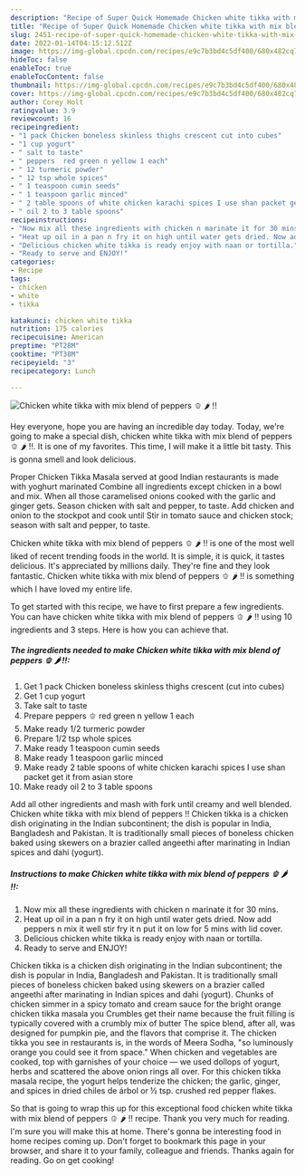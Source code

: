 ```yaml
---
description: "Recipe of Super Quick Homemade Chicken white tikka with mix blend of peppers 🫑 🌶 !!"
title: "Recipe of Super Quick Homemade Chicken white tikka with mix blend of peppers 🫑 🌶 !!"
slug: 2451-recipe-of-super-quick-homemade-chicken-white-tikka-with-mix-blend-of-peppers
date: 2022-01-14T04:15:12.512Z
image: https://img-global.cpcdn.com/recipes/e9c7b3bd4c5df400/680x482cq70/chicken-white-tikka-with-mix-blend-of-peppers-recipe-main-photo.jpg
hideToc: false
enableToc: true
enableTocContent: false
thumbnail: https://img-global.cpcdn.com/recipes/e9c7b3bd4c5df400/680x482cq70/chicken-white-tikka-with-mix-blend-of-peppers-recipe-main-photo.jpg
cover: https://img-global.cpcdn.com/recipes/e9c7b3bd4c5df400/680x482cq70/chicken-white-tikka-with-mix-blend-of-peppers-recipe-main-photo.jpg
author: Corey Holt
ratingvalue: 3.9
reviewcount: 16
recipeingredient:
- "1 pack Chicken boneless skinless thighs crescent cut into cubes"
- "1 cup yogurt"
- " salt to taste"
- " peppers  red green n yellow 1 each"
- " 12 turmeric powder"
- " 12 tsp whole spices"
- " 1 teaspoon cumin seeds"
- " 1 teaspoon garlic minced"
- " 2 table spoons of white chicken karachi spices I use shan packet get it from asian store"
- " oil 2 to 3 table spoons"
recipeinstructions:
- "Now mix all these ingredients with chicken n marinate it for 30 mins."
- "Heat up oil in a pan n fry it on high until water gets dried. Now add peppers n mix it well stir fry it n put it on low for 5 mins with lid cover."
- "Delicious chicken white tikka is ready enjoy with naan or tortilla."
- "Ready to serve and ENJOY!"
categories:
- Recipe
tags:
- chicken
- white
- tikka

katakunci: chicken white tikka 
nutrition: 175 calories
recipecuisine: American
preptime: "PT28M"
cooktime: "PT38M"
recipeyield: "3"
recipecategory: Lunch

---
```



![Chicken white tikka with mix blend of peppers 🫑 🌶 !!](https://img-global.cpcdn.com/recipes/e9c7b3bd4c5df400/680x482cq70/chicken-white-tikka-with-mix-blend-of-peppers-recipe-main-photo.jpg)

Hey everyone, hope you are having an incredible day today. Today, we're going to make a special dish, chicken white tikka with mix blend of peppers 🫑 🌶 !!. It is one of my favorites. This time, I will make it a little bit tasty. This is gonna smell and look delicious.

Proper Chicken Tikka Masala served at good Indian restaurants is made with yoghurt marinated Combine all ingredients except chicken in a bowl and mix. When all those caramelised onions cooked with the garlic and ginger gets. Season chicken with salt and pepper, to taste. Add chicken and onion to the stockpot and cook until Stir in tomato sauce and chicken stock; season with salt and pepper, to taste.

Chicken white tikka with mix blend of peppers 🫑 🌶 !! is one of the most well liked of recent trending foods in the world. It is simple, it is quick, it tastes delicious. It's appreciated by millions daily. They're fine and they look fantastic. Chicken white tikka with mix blend of peppers 🫑 🌶 !! is something which I have loved my entire life.


To get started with this recipe, we have to first prepare a few ingredients. You can have chicken white tikka with mix blend of peppers 🫑 🌶 !! using 10 ingredients and 3 steps. Here is how you can achieve that.

<!--inarticleads1-->

##### The ingredients needed to make Chicken white tikka with mix blend of peppers 🫑 🌶 !!:

1. Get 1 pack Chicken boneless skinless thighs crescent (cut into cubes)
1. Get 1 cup yogurt
1. Take  salt to taste
1. Prepare  peppers 🫑 red green n yellow 1 each
1. Make ready  1/2 turmeric powder
1. Prepare  1/2 tsp whole spices
1. Make ready  1 teaspoon cumin seeds
1. Make ready  1 teaspoon garlic minced
1. Make ready  2 table spoons of white chicken karachi spices I use shan packet get it from asian store
1. Make ready  oil 2 to 3 table spoons


Add all other ingredients and mash with fork until creamy and well blended. Chicken white tikka with mix blend of peppers !! Chicken tikka is a chicken dish originating in the Indian subcontinent; the dish is popular in India, Bangladesh and Pakistan. It is traditionally small pieces of boneless chicken baked using skewers on a brazier called angeethi after marinating in Indian spices and dahi (yogurt). 

<!--inarticleads2-->

##### Instructions to make Chicken white tikka with mix blend of peppers 🫑 🌶 !!:

1. Now mix all these ingredients with chicken n marinate it for 30 mins.
1. Heat up oil in a pan n fry it on high until water gets dried. Now add peppers n mix it well stir fry it n put it on low for 5 mins with lid cover.
1. Delicious chicken white tikka is ready enjoy with naan or tortilla.
1. Ready to serve and ENJOY!

Chicken tikka is a chicken dish originating in the Indian subcontinent; the dish is popular in India, Bangladesh and Pakistan. It is traditionally small pieces of boneless chicken baked using skewers on a brazier called angeethi after marinating in Indian spices and dahi (yogurt). Chunks of chicken simmer in a spicy tomato and cream sauce for the bright orange chicken tikka masala you Crumbles get their name because the fruit filling is typically covered with a crumbly mix of butter The spice blend, after all, was designed for pumpkin pie, and the flavors that comprise it. The chicken tikka you see in restaurants is, in the words of Meera Sodha, &#34;so luminously orange you could see it from space.&#34; When chicken and vegetables are cooked, top with garnishes of your choice — we used dollops of yogurt, herbs and scattered the above onion rings all over. For this chicken tikka masala recipe, the yogurt helps tenderize the chicken; the garlic, ginger, and spices in dried chiles de árbol or ½ tsp. crushed red pepper flakes. 

So that is going to wrap this up for this exceptional food chicken white tikka with mix blend of peppers 🫑 🌶 !! recipe. Thank you very much for reading. I'm sure you will make this at home. There's gonna be interesting food in home recipes coming up. Don't forget to bookmark this page in your browser, and share it to your family, colleague and friends. Thanks again for reading. Go on get cooking!
